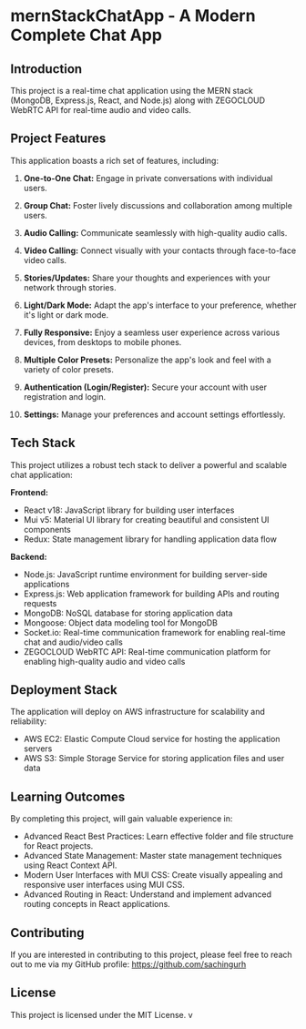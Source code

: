 # mernStackChatApp - A Modern Complete Chat App

## Introduction

This project is a real-time chat application using the MERN stack (MongoDB, Express.js, React, and Node.js) along with ZEGOCLOUD WebRTC API for real-time audio and video calls.

## Project Features

This application boasts a rich set of features, including:

1. **One-to-One Chat:** Engage in private conversations with individual users.

2. **Group Chat:** Foster lively discussions and collaboration among multiple users.

3. **Audio Calling:** Communicate seamlessly with high-quality audio calls.

4. **Video Calling:** Connect visually with your contacts through face-to-face video calls.

5. **Stories/Updates:** Share your thoughts and experiences with your network through stories.

6. **Light/Dark Mode:** Adapt the app's interface to your preference, whether it's light or dark mode.

7. **Fully Responsive:** Enjoy a seamless user experience across various devices, from desktops to mobile phones.

8. **Multiple Color Presets:** Personalize the app's look and feel with a variety of color presets.

9. **Authentication (Login/Register):** Secure your account with user registration and login.

10. **Settings:** Manage your preferences and account settings effortlessly.

## Tech Stack

This project utilizes a robust tech stack to deliver a powerful and scalable chat application:

**Frontend:**

- React v18: JavaScript library for building user interfaces
- Mui v5: Material UI library for creating beautiful and consistent UI components
- Redux: State management library for handling application data flow

**Backend:**

- Node.js: JavaScript runtime environment for building server-side applications
- Express.js: Web application framework for building APIs and routing requests
- MongoDB: NoSQL database for storing application data
- Mongoose: Object data modeling tool for MongoDB
- Socket.io: Real-time communication framework for enabling real-time chat and audio/video calls
- ZEGOCLOUD WebRTC API: Real-time communication platform for enabling high-quality audio and video calls

## Deployment Stack

The application will deploy on AWS infrastructure for scalability and reliability:

- AWS EC2: Elastic Compute Cloud service for hosting the application servers
- AWS S3: Simple Storage Service for storing application files and user data

## Learning Outcomes

By completing this project, will gain valuable experience in:

- Advanced React Best Practices: Learn effective folder and file structure for React projects.
- Advanced State Management: Master state management techniques using React Context API.
- Modern User Interfaces with MUI CSS: Create visually appealing and responsive user interfaces using MUI CSS.
- Advanced Routing in React: Understand and implement advanced routing concepts in React applications.

## Contributing

If you are interested in contributing to this project, please feel free to reach out to me via my GitHub profile: https://github.com/sachingurh

## License

This project is licensed under the MIT License.
v 